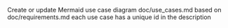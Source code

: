 Create or update Mermaid use case diagram doc/use_cases.md based on doc/requirements.md
each use case has a unique id in the description
